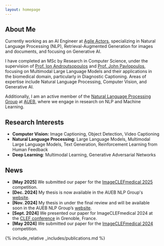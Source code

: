 ```yaml
---
layout: homepage
---
```


## About Me

Currently working as an AI Engineer at  [Agile Actors](https://www.agileactors.com), specializing in Natural Language Processing (NLP), Retrieval-Augmented Generation for images and documents, and focusing on Generative AI.

I have completed an MSc by Research in Computer Science, under the supervision of [Prof. Ion Androutsopoulos](https://www2.aueb.gr/users/ion/) and [Prof. John Pavlopoulos](https://ipavlopoulos.github.io/), focusing on Multimodal Large Language Models and their applications in the biomedical domain, particularly in Diagnostic Captioning. Areas of expertise include Natural Language Processing, Computer Vision, and Generative AI.

Additionally, I am an active member of the [Natural Language Processing Group](http://nlp.cs.aueb.gr/) at [AUEB](https://www.aueb.gr), where we engage in research on NLP and Machine Learning.



## Research Interests

- **Computer Vision:** Image Captioning, Object Detection, Video Captioning
- **Natural Language Processing:** Large Language Models, Multimodal Large Language Models, Text Generation, Reinforcement Learning from Human Feedback
- **Deep Learning**: Multimodal Learning, Generative Adversarial Networks


## News

- **[May 2025]** We submitted our paper for the [ImageCLEFmedical 2025](https://www.imageclef.org/2025/medical) competition.
- **[Dec. 2024]** My thesis is now available in the AUEB NLP Group's [website](http://nlp.cs.aueb.gr/theses.html).
- **[Nov. 2024]** My thesis in under the final review and will be available soon in the AUEB NLP Group’s [website](http://nlp.cs.aueb.gr/theses.html).
- **[Sept. 2024]** We presented our paper for ImageCLEFmedical 2024 at the [CLEF conference](https://clef2024.imag.fr/) in Grenoble, France.
- **[May 2024]** We submitted our paper for the [ImageCLEFmedical 2024](https://www.imageclef.org/2024/medical) competition.


{% include_relative _includes/publications.md %}


<!-- {% include_relative _includes/services.md %} -->
